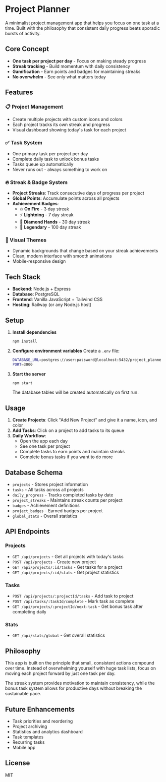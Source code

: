 # Project Planner

A minimalist project management app that helps you focus on one task at a time. Built with the philosophy that consistent daily progress beats sporadic bursts of activity.

## Core Concept

- **One task per project per day** - Focus on making steady progress
- **Streak tracking** - Build momentum with daily consistency
- **Gamification** - Earn points and badges for maintaining streaks
- **No overwhelm** - See only what matters today

## Features

### 📋 Project Management
- Create multiple projects with custom icons and colors
- Each project tracks its own streak and progress
- Visual dashboard showing today's task for each project

### ✅ Task System
- One primary task per project per day
- Complete daily task to unlock bonus tasks
- Tasks queue up automatically
- Never runs out - always something to work on

### 🔥 Streak & Badge System
- **Project Streaks**: Track consecutive days of progress per project
- **Global Points**: Accumulate points across all projects
- **Achievement Badges**:
  - 🔥 **On Fire** - 3 day streak
  - ⚡ **Lightning** - 7 day streak  
  - 💎 **Diamond Hands** - 30 day streak
  - 👑 **Legendary** - 100 day streak

### 🎨 Visual Themes
- Dynamic backgrounds that change based on your streak achievements
- Clean, modern interface with smooth animations
- Mobile-responsive design

## Tech Stack

- **Backend**: Node.js + Express
- **Database**: PostgreSQL
- **Frontend**: Vanilla JavaScript + Tailwind CSS
- **Hosting**: Railway (or any Node.js host)

## Setup

1. **Install dependencies**
   ```bash
   npm install
   ```

2. **Configure environment variables**
   Create a `.env` file:
   ```bash
   DATABASE_URL=postgres://user:password@localhost:5432/project_planner
   PORT=3000
   ```

3. **Start the server**
   ```bash
   npm start
   ```
   
   The database tables will be created automatically on first run.

## Usage

1. **Create Projects**: Click "Add New Project" and give it a name, icon, and color
2. **Add Tasks**: Click on a project to add tasks to its queue
3. **Daily Workflow**: 
   - Open the app each day
   - See one task per project
   - Complete tasks to earn points and maintain streaks
   - Complete bonus tasks if you want to do more

## Database Schema

- `projects` - Stores project information
- `tasks` - All tasks across all projects
- `daily_progress` - Tracks completed tasks by date
- `project_streaks` - Maintains streak counts per project
- `badges` - Achievement definitions
- `project_badges` - Earned badges per project
- `global_stats` - Overall statistics

## API Endpoints

### Projects
- `GET /api/projects` - Get all projects with today's tasks
- `POST /api/projects` - Create new project
- `GET /api/projects/:id/tasks` - Get tasks for a project
- `GET /api/projects/:id/stats` - Get project statistics

### Tasks
- `POST /api/projects/:projectId/tasks` - Add task to project
- `POST /api/tasks/:taskId/complete` - Mark task as complete
- `GET /api/projects/:projectId/next-task` - Get bonus task after completing daily

### Stats
- `GET /api/stats/global` - Get overall statistics

## Philosophy

This app is built on the principle that small, consistent actions compound over time. Instead of overwhelming yourself with huge task lists, focus on moving each project forward by just one task per day. 

The streak system provides motivation to maintain consistency, while the bonus task system allows for productive days without breaking the sustainable pace.

## Future Enhancements

- Task priorities and reordering
- Project archiving
- Statistics and analytics dashboard
- Task templates
- Recurring tasks
- Mobile app

## License

MIT
